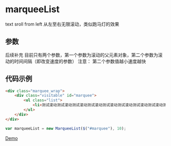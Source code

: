 # marqueeList
text sroll from left
从左至右无限滚动，类似跑马灯的效果

## 参数  

后续补充
目前只有两个参数，第一个参数为滚动的父元素对象，第二个参数为滚动的时间间隔（即改变速度的参数）
注意： 第二个参数值越小速度越快

## 代码示例 

```html
<div class="marquee_wrap">
	<div class="visitable" id="marquee">
		<ul class="list">
			<li>测试滚动测试滚动测试滚动测试滚动测试滚动测试滚动测试滚动测试滚动测试滚动测试滚动测试滚动测试滚动测试滚动测试滚动测试滚动测试滚动测试滚动测试滚动测试滚动测试滚动</li>
		</ul>
	</div>
</div> 
```

```javascript
var marqueeList = new MarqueeList($("#marquee"), 10); 
```

[Demo](https://lemonliuchen.github.io/marqueeList/demo.html) 

